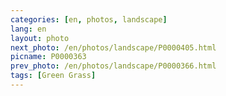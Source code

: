 ```yaml
---
categories: [en, photos, landscape]
lang: en
layout: photo
next_photo: /en/photos/landscape/P0000405.html
picname: P0000363
prev_photo: /en/photos/landscape/P0000366.html
tags: [Green Grass]
---
```

